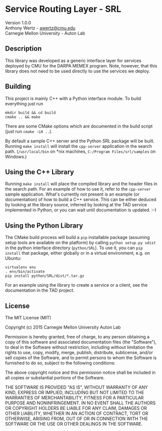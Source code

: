 Service Routing Layer - SRL
===========================

Version 1.0.0  
Anthony Wertz - awertz@cmu.edu  
Carnegie Mellon University - Auton Lab

Description
-----------

This library was developed as a generic interface layer for services deployed by
CMU for the DARPA MEMEX program. Note, however, that this library does not need
to be used directly to use the services we deploy.

Building
--------

This project is mainly C++ with a Python interface module. To build everything
just run

```
mkdir build && cd build
cmake .. && make
```

There are some CMake options which are documented in the build script (just run
`cmake -LH ..`).

By default a sample C++ server and the Python SRL package will be built. Running
`make install` will install the `cpp-server` application in the search path.
(`/usr/local/bin` on \*nix machines, `C:/Program Files/srl/samples` on Windows.)

Using the C++ Library
---------------------

Running `make install` will place the compiled library and the header files in
the search path. For an example of how to use it, refer to the `cpp-server`
sample application. What's currently not present is an example (or documentation)
of how to build a C++ service. This can be either deduced by looking at the
library source, inferred by looking at the TAD service implemented in Python,
or you can wait until documentation is updated. :-)

Using the Python Library
------------------------

The CMake build process will build a `pip` installable package (assuming setup
tools are available on the platform) by calling `python setup.py sdist` in the
python interface directory (`python/SRL`). To use it, you can `pip install`
that package, either globally or in a virtual environment, e.g. on Ubuntu:

```
virtualenv env
. env/bin/activate
pip install python/SRL/dist/*.tar.gz
```

For an example using the library to create a service or a client, see the
documentation in the TAD project.

License
-------

The MIT License (MIT)

Copyright (c) 2015 Carnegie Mellon University Auton Lab

Permission is hereby granted, free of charge, to any person obtaining a copy
of this software and associated documentation files (the "Software"), to deal
in the Software without restriction, including without limitation the rights
to use, copy, modify, merge, publish, distribute, sublicense, and/or sell
copies of the Software, and to permit persons to whom the Software is
furnished to do so, subject to the following conditions:

The above copyright notice and this permission notice shall be included in all
copies or substantial portions of the Software.

THE SOFTWARE IS PROVIDED "AS IS", WITHOUT WARRANTY OF ANY KIND, EXPRESS OR
IMPLIED, INCLUDING BUT NOT LIMITED TO THE WARRANTIES OF MERCHANTABILITY,
FITNESS FOR A PARTICULAR PURPOSE AND NONINFRINGEMENT. IN NO EVENT SHALL THE
AUTHORS OR COPYRIGHT HOLDERS BE LIABLE FOR ANY CLAIM, DAMAGES OR OTHER
LIABILITY, WHETHER IN AN ACTION OF CONTRACT, TORT OR OTHERWISE, ARISING FROM,
OUT OF OR IN CONNECTION WITH THE SOFTWARE OR THE USE OR OTHER DEALINGS IN THE
SOFTWARE.
